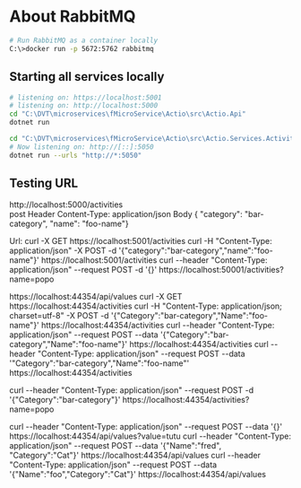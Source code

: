 
# About RabbitMQ

```bash
# Run RabbitMQ as a container locally
C:\>docker run -p 5672:5762 rabbitmq
```

## Starting all services locally

```bash
# listening on: https://localhost:5001
# listening on: http://localhost:5000
cd "C:\DVT\microservices\fMicroService\Actio\src\Actio.Api"
dotnet run

cd "C:\DVT\microservices\fMicroService\Actio\src\Actio.Services.Activities"
# Now listening on: http://[::]:5050
dotnet run --urls "http://*:5050"
```

## Testing URL
http://localhost:5000/activities					  
post
Header
	Content-Type: application/json
Body
	{ "category": "bar-category", "name": "foo-name"}

Url:
curl -X GET https://localhost:5001/activities
curl -H "Content-Type: application/json" -X POST -d '{"category":"bar-category","name":"foo-name"}' https://localhost:5001/activities
curl --header "Content-Type: application/json" --request POST -d '{}' https://localhost:50001/activities?name=popo

https://localhost:44354/api/values
curl -X GET https://localhost:44354/activities
curl -H "Content-Type: application/json; charset=utf-8" -X POST -d '{"Category":"bar-category","Name":"foo-name"}' https://localhost:44354/activities
curl --header "Content-Type: application/json" --request POST --data '{"Category":"bar-category","Name":"foo-name"}' https://localhost:44354/activities
curl --header "Content-Type: application/json" --request POST --data '"Category":"bar-category","Name":"foo-name"' https://localhost:44354/activities

curl --header "Content-Type: application/json" --request POST -d '{"Category":"bar-category"}' https://localhost:44354/activities?name=popo


curl --header "Content-Type: application/json" --request POST --data '{}' https://localhost:44354/api/values?value=tutu
curl --header "Content-Type: application/json" --request POST --data '{"Name":"fred", "Category":"Cat"}' https://localhost:44354/api/values
curl --header "Content-Type: application/json" --request POST --data '{"Name":"foo","Category":"Cat"}' https://localhost:44354/api/values




